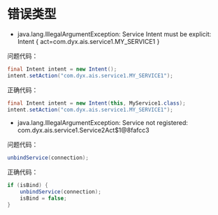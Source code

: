 # 错误类型

- java.lang.IllegalArgumentException: Service Intent must be explicit: Intent { act=com.dyx.ais.service1.MY_SERVICE1 }

问题代码：
```java
final Intent intent = new Intent();
intent.setAction("com.dyx.ais.service1.MY_SERVICE1");
```

正确代码：
```java
final Intent intent = new Intent(this, MyService1.class);
intent.setAction("com.dyx.ais.service1.MY_SERVICE1");
```

- java.lang.IllegalArgumentException: Service not registered: com.dyx.ais.service1.Service2Act$1@8fafcc3

问题代码：
```java
unbindService(connection);
```

正确代码：
```java
if (isBind) {
    unbindService(connection);
    isBind = false;
}
```
